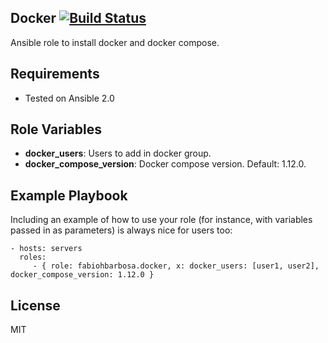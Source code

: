 ## Docker [![Build Status](https://travis-ci.org/fabiohbarbosa/ansible-docker-role.png)](https://travis-ci.org/fabiohbarbosa/ansible-docker-role)

Ansible role to install docker and docker compose.


Requirements
------------
- Tested on Ansible 2.0


Role Variables
--------------

* **docker_users**: Users to add in docker group.
* **docker_compose_version**: Docker compose version. Default: 1.12.0.


Example Playbook
----------------

Including an example of how to use your role (for instance, with variables passed in as parameters) is always nice for users too:

    - hosts: servers
      roles:
         - { role: fabiohbarbosa.docker, x: docker_users: [user1, user2], docker_compose_version: 1.12.0 }


License
-------

MIT